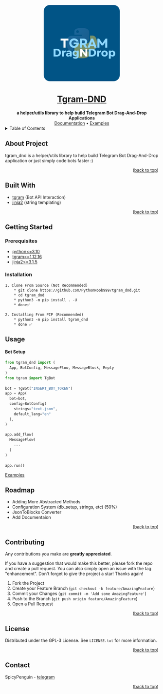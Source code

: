 
<div align="center"> <img src="resources/tgram_dnd.svg" width=250 width=250> <a href="https://github.com/PythonNoob999/tgram_dnd"><h1>Tgram-DND</h1></a>  <b>a helper/utils library to help build Telegram Bot Drag-And-Drop Applications</b> <br> <a href="https://tgram-dnd.readthedocs.io/en/latest/index.html">Documentation</a> • <a href="https://github.com/PythonNoob999/tgram_dnd/tree/main/examples">Examples</a> </div>

<!-- TABLE OF CONTENTS -->
<details>
  <summary>Table of Contents</summary>
  <ol>
    <li>
      <a href="#about-the-project">About The Project</a>
      <ul>
        <li><a href="#built-with">Built With</a></li>
      </ul>
    </li>
    <li>
      <a href="#getting-started">Getting Started</a>
      <ul>
        <li><a href="#prerequisites">Prerequisites</a></li>
        <li><a href="#installation">Installation</a></li>
      </ul>
    </li>
    <li><a href="#usage">Usage</a></li>
    <li><a href="#roadmap">Roadmap</a></li>
    <li><a href="#contributing">Contributing</a></li>
    <li><a href="#license">License</a></li>
    <li><a href="#contact">Contact</a></li>
    <li><a href="#acknowledgments">Acknowledgments</a></li>
  </ol>
</details>

<!-- ABOUT THE PROJECT -->
## About Project

tgram_dnd is a helper/utils library to help build Telegram Bot Drag-And-Drop application
or just simply code bots faster :)
<p align="right">(<a href="#readme-top">back to top</a>)</p>

## Built With
* [tgram](https://github.com/z44d/tgram) (Bot API Interaction)
* [jinja2](https://jinja.palletsprojects.com/en/stable/) (string templating)
<p align="right">(<a href="#readme-top">back to top</a>)</p>


## Getting Started

### Prerequisites

* [python<=3.10](https://www.python.org/)
* [tgram<=1.12.16](https://github.com/z44d/tgram/releases/tag/v1.12.6)
* [jinja2<=3.1.5](https://github.com/pallets/jinja/releases/tag/3.1.5)

### Installation

    1. Clone From Source (Not Recommended)
        * git clone https://github.com/PythonNoob999/tgram_dnd.git
        * cd tgram_dnd
        * python3 -m pip install . -U
        * done✅
    
    2. Installing From PIP (Recommended)
        * python3 -m pip install tgram_dnd
        * done ✅

## Usage

#### Bot Setup
```python
from tgram_dnd import (
  App, BotConfig, MessageFlow, MessageBlock, Reply
)
from tgram import TgBot

bot = TgBot("INSERT_BOT_TOKEN")
app = App(
  bot=bot,
  config=BotConfig(
    strings="text.json",
    default_lang="en"
  ),
)

app.add_flow(
  MessageFlow(
    ...
  )
)

app.run()
```

[Examples](https://github.com/PythonNoob999/tgram_dnd/tree/main/examples)

## Roadmap
- Adding More Abstracted Methods
- Configuration System (db_setup, strings, etc) (50%)
- JsonToBlocks Converter
- Add Documentaion
<p align="right">(<a href="#readme-top">back to top</a>)</p>


<!-- CONTRIBUTING -->
## Contributing

Any contributions you make are **greatly appreciated**.

If you have a suggestion that would make this better, please fork the repo and create a pull request. You can also simply open an issue with the tag "enhancement".
Don't forget to give the project a star! Thanks again!

1. Fork the Project
2. Create your Feature Branch (`git checkout -b feature/AmazingFeature`)
3. Commit your Changes (`git commit -m 'Add some AmazingFeature'`)
4. Push to the Branch (`git push origin feature/AmazingFeature`)
5. Open a Pull Request

<p align="right">(<a href="#readme-top">back to top</a>)</p>

<!-- LICENSE -->
## License

Distributed under the GPL-3 License. See `LICENSE.txt` for more information.

<p align="right">(<a href="#readme-top">back to top</a>)</p>



<!-- CONTACT -->
## Contact

SpicyPenguin - [telegram](https://t.me/kerolis55463)

<p align="right">(<a href="#readme-top">back to top</a>)</p>
